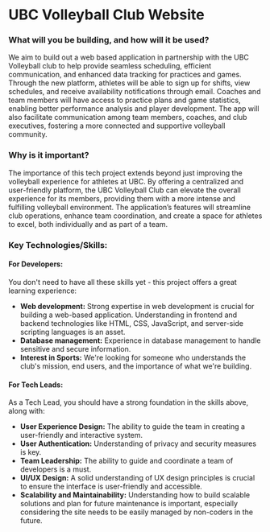 # UBC Volleyball Club Website

### What will you be building, and how will it be used?
We aim to build out a web based application in partnership with the UBC Volleyball club to help provide seamless scheduling, efficient communication, and enhanced data tracking for practices and games. Through the new platform, athletes will be able to sign up for shifts, view schedules, and receive availability notifications through email. Coaches and team members will have access to practice plans and game statistics, enabling better performance analysis and player development. The app will also facilitate communication among team members, coaches, and club executives, fostering a more connected and supportive volleyball community. 

### Why is it important?
The importance of this tech project extends beyond just improving the volleyball experience for athletes at UBC. By offering a centralized and user-friendly platform, the UBC Volleyball Club can elevate the overall experience for its members, providing them with a more intense and fulfilling volleyball environment. The application’s features will streamline club operations, enhance team coordination, and create a space for athletes to excel, both individually and as part of a team.

### Key Technologies/Skills:

#### For Developers:
You don't need to have all these skills yet - this project offers a great learning experience:

- **Web development:** Strong expertise in web development is crucial for building a web-based application. Understanding in frontend and backend technologies like HTML, CSS, JavaScript, and server-side scripting languages is an asset.
- **Database management:** Experience in database management to handle sensitive and secure information.
- **Interest in Sports:** We're looking for someone who understands the club's mission, end users, and the importance of what we're building.


#### For Tech Leads:
As a Tech Lead, you should have a strong foundation in the skills above, along with:
- **User Experience Design:** The ability to guide the team in creating a user-friendly and interactive system.
- **User Authentication:** Understanding of privacy and security measures is key.
- **Team Leadership:** The ability to guide and coordinate a team of developers is a must.
- **UI/UX Design:** A solid understanding of UX design principles is crucial to ensure the interface is user-friendly and accessible.
- **Scalability and Maintainability:** Understanding how to build scalable solutions and plan for future maintenance is important, especially considering the site needs to be easily managed by non-coders in the future.
